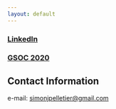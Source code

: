 ```yaml
---
layout: default
---
```


### [LinkedIn](https://www.linkedin.com/in/simon-pelletier-b99991b0/)

### [GSOC 2020](/pages/gsoc-2020.md)

## Contact Information
e-mail: simonjpelletier@gmail.com

